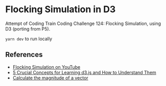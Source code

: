 # Flocking Simulation in D3

Attempt of Coding Train Coding Challenge 124: Flocking Simulation, using D3 (porting from P5).


`yarn dev` to run locally

## References
- [Flocking Simulation on YouTube](https://youtu.be/mhjuuHl6qHM?si=eF90wuZtDIeTStKo)
- [5 Crucial Concepts for Learning d3.js and How to Understand Them](https://davidwalsh.name/learning-d3)
- [Calculate the magnitude of a vector](https://www.cuemath.com/magnitude-of-a-vector-formula/)
